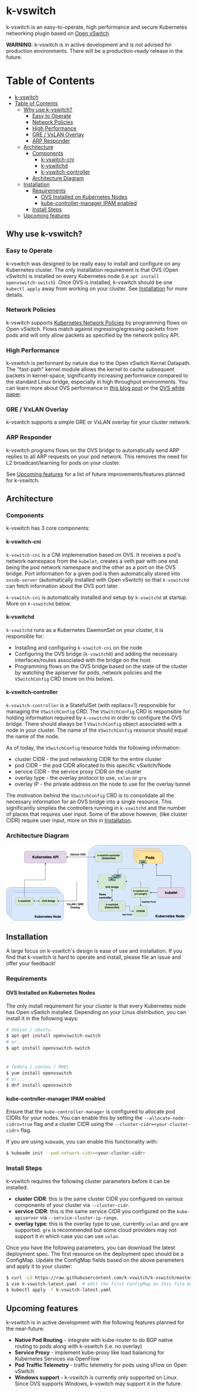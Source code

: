 # k-vswitch

k-vswitch is an easy-to-operate, high performance and secure Kubernetes networking plugin based on [Open vSwitch](https://www.openvswitch.org/).

**WARNING**: k-vswitch is in active development and is not advised for production environments. There will be a production-ready release in the future.

Table of Contents
=================


   * [k-vswitch](#k-vswitch)
   * [Table of Contents](#table-of-contents)
      * [Why use k-vswitch?](#why-use-k-vswitch)
         * [Easy to Operate](#easy-to-operate)
         * [Network Policies](#network-policies)
         * [High Performance](#high-performance)
         * [GRE / VxLAN Overlay](#gre--vxlan-overlay)
         * [ARP Responder](#arp-responder)
      * [Architecture](#architecture)
         * [Components](#components)
            * [k-vswitch-cni](#k-vswitch-cni)
            * [k-vswitchd](#k-vswitchd)
            * [k-vswitch-controller](#k-vswitch-controller)
         * [Architecture Diagram](#architecture-diagram)
      * [Installation](#installation)
         * [Requirements](#requirements)
            * [OVS Installed on Kubernetes Nodes](#ovs-installed-on-kubernetes-nodes)
            * [kube-controller-manager IPAM enabled](#kube-controller-manager-ipam-enabled)
         * [Install Steps](#install-steps)
      * [Upcoming features](#upcoming-features)

## Why use k-vswitch?

### Easy to Operate

k-vswitch was designed to be really easy to install and configure on any Kubernetes cluster. The only installation requirement is that OVS (Open vSwitch)
is installed on every Kubernetes node (i.e `apt install openvswitch-switch`). Once OVS is installed, k-vswitch should be one `kubectl apply` away from working
on your cluster. See [Installation](#installation) for more details.

### Network Policies

k-vswitch supports [Kubernetes Network Policies](https://kubernetes.io/docs/concepts/services-networking/network-policies/) by programming flows on Open vSwitch.
Flows match against ingressing/egressing packets from pods and will only allow packets as specified by the network policy API.

### High Performance

k-vswitch is performant by nature due to the Open vSwitch Kernel Datapath. The "fast-path" kernel module allows the kernel to
cache subsequent packets in kernel-space, significantly increasing performance compared to the standard Linux bridge, especially in
high throughput environments. You can learn more about OVS performance in [this blog post](https://networkheresy.com/2014/11/13/accelerating-open-vswitch-to-ludicrous-speed/) or the [OVS white paper](https://www.usenix.org/system/files/conference/nsdi15/nsdi15-paper-pfaff.pdf).

### GRE / VxLAN Overlay

k-vswitch supports a simple GRE or VxLAN overlay for your cluster network.

### ARP Responder

k-vswitch programs flows on the OVS bridge to automatically send ARP replies to all ARP requests on your pod network. This removes
the need for L2 broadcast/learning for pods on your cluster.

See [Upcoming features](#upcoming-features) for a list of future improvements/features planned for k-vswitch.
## Architecture

### Components

k-vswitch has 3 core components:

#### k-vswitch-cni

`k-vswitch-cni` is a CNI implemenation based on OVS. It receives a pod's network namespace from the `kubelet`, creates a veth pair with one end being the pod network namespace
and the other as a port on the OVS bridge. Port information for a given pod is then automatically stored into `ovsdb-server` (automatically installed with Open vSwitch)
so that `k-vswitchd` can fetch information about the OVS port later.

`k-vswitch-cni` is automatically installed and setup by `k-vswitchd` at startup. More on `k-vswitchd` below.

#### k-vswitchd

`k-vswitchd` runs as a Kubernetes DaemonSet on your cluster, it is responsible for:
* Installing and configuring `k-vswitch-cni` on the node
* Configuring the OVS bridge (`k-vswitch0`) and adding the necessary interfaces/routes associated with the bridge on the host.
* Programming flows on the OVS bridge based on the state of the cluster by watching the apiserver for pods, network policies and the `VSwitchConfig` CRD (more on this below).

#### k-vswitch-controller

`k-vswitch-controller` is a StatefulSet (with repliacs=1) responsible for managing the `VSwitchConfig` CRD. The `VSwitchConfig` CRD is responsible for holding information
required by `k-vswitchd` in order to configure the OVS bridge. There should always be 1 `VSwitchConfig` object associated with a node in your cluster. The name of the `VSwitchConfig`
resource should equal the name of the node.

As of today, the `VSwitchConfig` resource holds the following information:
* cluster CIDR - the pod networking CIDR for the entire cluster
* pod CIDR - the pod CIDR allocated to this specific vSwitch/Node
* service CIDR - the service proxy CIDR on the cluster
* overlay type - the overlay protocol to use, `vxlan` or `gre`
* overlay IP - the private address on the node to use for the overlay tunnel

The motivation behind the `VSwitchConfig` CRD is to consolidate all the necessary information for an OVS bridge into a single resource. This significantly simplies
the controllers running in `k-vswitchd` and the number of places that requires user input. Some of the above however, (like cluster CIDR) require user input,
more on this in [Installation](#installation).

### Architecture Diagram

![k-vswitch-overview-diagram](/docs/images/k-vswitch-overview-diagram.png "k-vswitch High Level Overview")

## Installation

A large focus on k-vswitch's design is ease of use and installation. If you find that k-vswitch is hard to operate and install, please
file an issue and offer your feedback!

### Requirements

#### OVS Installed on Kubernetes Nodes

The only install requirement for your cluster is that every Kubernetes node has Open vSwitch installed.
Depending on your Linux distribution, you can install it in the following ways:

```bash
# debian / ubuntu
$ apt-get install openvswitch-switch
# or...
$ apt install openvswitch-switch


# fedora / centos / RHEL
$ yum install openvswitch
# or...
$ dnf install openvswitch
```

#### kube-controller-manager IPAM enabled

Ensure that the `kube-controller-manager` is configured to allocate pod CIDRs for your nodes. You can enable this by setting the
`--allocate-node-cidrs=true` flag and a cluster CIDR using the `--cluster-cidr=<your-cluster-cidr>` flag.

If you are using `kubeadm`, you can enable this functionality with:

```bash
$ kubeadm init --pod-network-cidr=<your-cluster-cidr>
```

### Install Steps

k-vswitch requires the following cluster parameters before it can be installed:

* **cluster CIDR**: this is the same cluster CIDR you configured on various components of your cluster via `--cluster-cidr`.
* **service CIDR**: this is the same service CIDR you configured on the `kube-apiserver` via `--service-cluster-ip-range`.
* **overlay type**: this is the overlay type to use, currently `vxlan` and `gre` are supported. `gre` is recommended but some
           cloud providers may not support it in which case you can use `vxlan`.

Once you have the following parameters, you can download the latest deployment spec. The first resource on the deployment spec should be a ConfigMap.
Update the ConfigMap fields based on the above parameters and apply it to your cluster:

```bash
$ curl -LO https://raw.githubusercontent.com/k-vswitch/k-vswitch/master/deployment/k-vswitch-latest.yaml
$ vim k-vswitch-latest.yaml  # edit the first ConfigMap on this file based on your cluster configuration
$ kubectl apply -f k-vswitch-latest.yaml
```

## Upcoming features

k-vswitch is in active development with the following features planned for the near-future:

* **Native Pod Routing** - integrate with kube-router to do BGP native routing to pods along with k-vswitch (i.e. no overlay)
* **Service Proxy** - implement kube-proxy like load balancing for Kubernetes Services via OpenFlow
* **Pod Traffic Telemetry** - traffic telemetry for pods using sFlow on Open vSwitch
* **Windows support** - k-vswitch is currently only supported on Linux. Since OVS supports Windows, k-vswitch may support it in the future.
